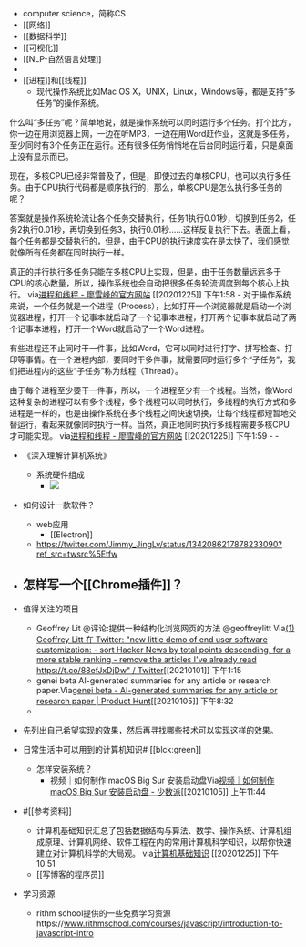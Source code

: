 - computer science，简称CS
- [[网络]]
- [[数据科学]]
- [[可视化]]
- [[NLP-自然语言处理]]
- 
- [[进程]]和[[线程]]
    - 现代操作系统比如Mac OS X，UNIX，Linux，Windows等，都是支持“多任务”的操作系统。

什么叫“多任务”呢？简单地说，就是操作系统可以同时运行多个任务。打个比方，你一边在用浏览器上网，一边在听MP3，一边在用Word赶作业，这就是多任务，至少同时有3个任务正在运行。还有很多任务悄悄地在后台同时运行着，只是桌面上没有显示而已。

现在，多核CPU已经非常普及了，但是，即使过去的单核CPU，也可以执行多任务。由于CPU执行代码都是顺序执行的，那么，单核CPU是怎么执行多任务的呢？

答案就是操作系统轮流让各个任务交替执行，任务1执行0.01秒，切换到任务2，任务2执行0.01秒，再切换到任务3，执行0.01秒……这样反复执行下去。表面上看，每个任务都是交替执行的，但是，由于CPU的执行速度实在是太快了，我们感觉就像所有任务都在同时执行一样。

真正的并行执行多任务只能在多核CPU上实现，但是，由于任务数量远远多于CPU的核心数量，所以，操作系统也会自动把很多任务轮流调度到每个核心上执行。
via[进程和线程 - 廖雪峰的官方网站](https://www.liaoxuefeng.com/wiki/1016959663602400/1017627212385376)
[[20201225]] 下午1:58
    - 对于操作系统来说，一个任务就是一个进程（Process），比如打开一个浏览器就是启动一个浏览器进程，打开一个记事本就启动了一个记事本进程，打开两个记事本就启动了两个记事本进程，打开一个Word就启动了一个Word进程。

有些进程还不止同时干一件事，比如Word，它可以同时进行打字、拼写检查、打印等事情。在一个进程内部，要同时干多件事，就需要同时运行多个“子任务”，我们把进程内的这些“子任务”称为线程（Thread）。

由于每个进程至少要干一件事，所以，一个进程至少有一个线程。当然，像Word这种复杂的进程可以有多个线程，多个线程可以同时执行，多线程的执行方式和多进程是一样的，也是由操作系统在多个线程之间快速切换，让每个线程都短暂地交替运行，看起来就像同时执行一样。当然，真正地同时执行多线程需要多核CPU才可能实现。
via[进程和线程 - 廖雪峰的官方网站](https://www.liaoxuefeng.com/wiki/1016959663602400/1017627212385376)
[[20201225]] 下午1:59
    - 
    - 
- 《深入理解计算机系统》
    - 系统硬件组成
        - ![](https://firebasestorage.googleapis.com/v0/b/firescript-577a2.appspot.com/o/imgs%2Fapp%2Fxinyiheng%2F4LenVXg3z1.png?alt=media&token=981b3fde-588a-4eb8-b045-4f432d8b236b)
- 如何设计一款软件？
    - web应用
        - [[Electron]]
    - https://twitter.com/Jimmy_JingLv/status/1342086217878233090?ref_src=twsrc%5Etfw
- 怎样写一个[[Chrome插件]]？
    - 

- 值得关注的项目
    - Geoffrey Lit @评论:提供一种结构化浏览网页的方法
@geoffreylitt
Via[(1) Geoffrey Litt 在 Twitter: "new little demo of end user software customization: - sort Hacker News by total points descending, for a more stable ranking - remove the articles I've already read https://t.co/88efJxDjDw" / Twitter](https://twitter.com/geoffreylitt/status/1229251217118892032)[[20210101]] 下午1:15
    - genei beta
AI-generated summaries for any article or research paper.Via[genei beta - AI-generated summaries for any article or research paper | Product Hunt](https://www.producthunt.com/posts/genei?bc=1#)[[20210105]] 下午8:32
    - 
- 先列出自己希望实现的效果，然后再寻找哪些技术可以实现这样的效果。
- 日常生活中可以用到的计算机知识# [[blck:green]]
    - 怎样安装系统？
        - 视频｜如何制作 macOS Big Sur 安装启动盘Via[视频｜如何制作 macOS Big Sur 安装启动盘 - 少数派](https://sspai.com/post/64313)[[20210105]] 上午11:44
- #[[参考资料]]
    - 计算机基础知识汇总了包括数据结构与算法、数学、操作系统、计算机组成原理、计算机网络、软件工程在内的常用计算机科学知识，以帮你快速建立对计算机科学的大局观。
via[计算机基础知识](https://time.geekbang.org/learning/path-detail/3)
[[20201225]] 下午10:51
    - [[写博客的程序员]]
- 学习资源
    - rithm school提供的一些免费学习资源https://www.rithmschool.com/courses/javascript/introduction-to-javascript-intro
